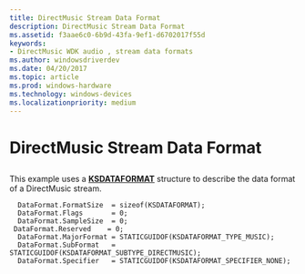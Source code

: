 ```yaml
---
title: DirectMusic Stream Data Format
description: DirectMusic Stream Data Format
ms.assetid: f3aae6c0-6b9d-43fa-9ef1-d6702017f55d
keywords:
- DirectMusic WDK audio , stream data formats
ms.author: windowsdriverdev
ms.date: 04/20/2017
ms.topic: article
ms.prod: windows-hardware
ms.technology: windows-devices
ms.localizationpriority: medium
---
```


# DirectMusic Stream Data Format


## <span id="directmusic_stream_data_format"></span><span id="DIRECTMUSIC_STREAM_DATA_FORMAT"></span>


This example uses a [**KSDATAFORMAT**](https://msdn.microsoft.com/library/windows/hardware/ff561656) structure to describe the data format of a DirectMusic stream.

```
  DataFormat.FormatSize  = sizeof(KSDATAFORMAT);
  DataFormat.Flags       = 0;
  DataFormat.SampleSize  = 0;
 DataFormat.Reserved    = 0;
  DataFormat.MajorFormat = STATICGUIDOF(KSDATAFORMAT_TYPE_MUSIC);
  DataFormat.SubFormat   = STATICGUIDOF(KSDATAFORMAT_SUBTYPE_DIRECTMUSIC);
  DataFormat.Specifier   = STATICGUIDOF(KSDATAFORMAT_SPECIFIER_NONE);
```

 

 





